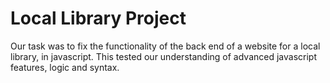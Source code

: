 # Local Library Project

Our task was to fix the functionality of the back end of a website for a local library, in javascript. 
This tested our understanding of advanced javascript features, logic and syntax. 
